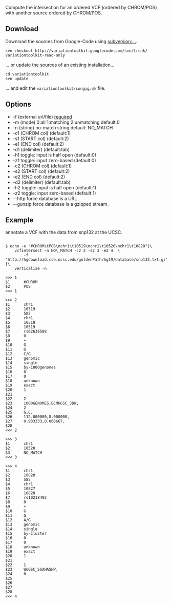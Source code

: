 

Compute the intersection for an ordered VCF (ordered by CHROM/POS) with another source ordered by CHROM/POS.

## Download ##
Download the sources from Google-Code using [subversion:...](http://subversion.apache.org/).
```
svn checkout http://variationtoolkit.googlecode.com/svn/trunk/ variationtoolkit-read-only
```
... or update the sources of an existing installation...
```
cd variationtoolkit
svn update
```
... and edit the `variationtoolkit/congig.mk` file.

## Options ##

  * -f (external url/file) [required](required.md)
  * -m (mode) 0:all 1:matching 2:unmatching default:0
  * -n (string) no-match string default: NO\_MATCH
  * -c1 (CHROM col) (default:1)
  * -s1 (START col) (default:2)
  * -e1 (END col) (default:2)
  * -d1 (delimiter) (default:tab)
  * -h1  toggle: input is half open (default:0)
  * -z1  toggle: input zero-based (default:0)
  * -c2 (CHROM col) (default:1)
  * -s2 (START col) (default:2)
  * -e2 (END col) (default:2)
  * -d2 (delimiter) (default:tab)
  * -h2  toggle: input is half open (default:1)
  * -z2  toggle: input zero-based (default:1)
  * --http  force database is a URL
  * --gunzip  force database is a gzipped stream_


## Example ##

annotate a VCF with the data from snp132 at the UCSC.


```

$ echo -e "#CHROM\tPOS\nchr1\t10519\nchr1\t10520\nchr1\t10828"|\
	vcfintersect -n NO\_MATCH -c2 2 -s2 3 -e2 4  \
		-f "http://hgdownload.cse.ucsc.edu/goldenPath/hg19/database/snp132.txt.gz" |\
	verticalize -n

>>>	1
$1  	#CHROM
$2  	POS
<<<	1

>>>	2
$1  	chr1
$2  	10519
$3  	585
$4  	chr1
$5  	10518
$6  	10519
$7  	rs62636508
$8  	0
$9  	+
$10 	G
$11 	G
$12 	C/G
$13 	genomic
$14 	single
$15 	by-1000genomes
$16 	0
$17 	0
$18 	unknown
$19 	exact
$20 	1
$21 	
$22 	2
$23 	1000GENOMES,BCMHGSC_JDW,
$24 	2
$25 	G,C,
$26 	112.000000,8.000000,
$27 	0.933333,0.066667,
$28 	
<<<	2

>>>	3
$1  	chr1
$2  	10520
$3  	NO_MATCH
<<<	3

>>>	4
$1  	chr1
$2  	10828
$3  	585
$4  	chr1
$5  	10827
$6  	10828
$7  	rs10218492
$8  	0
$9  	+
$10 	G
$11 	G
$12 	A/G
$13 	genomic
$14 	single
$15 	by-cluster
$16 	0
$17 	0
$18 	unknown
$19 	exact
$20 	1
$21 	
$22 	1
$23 	WUGSC_SSAHASNP,
$24 	0
$25 	
$26 	
$27 	
$28 	
<<<	4

```









